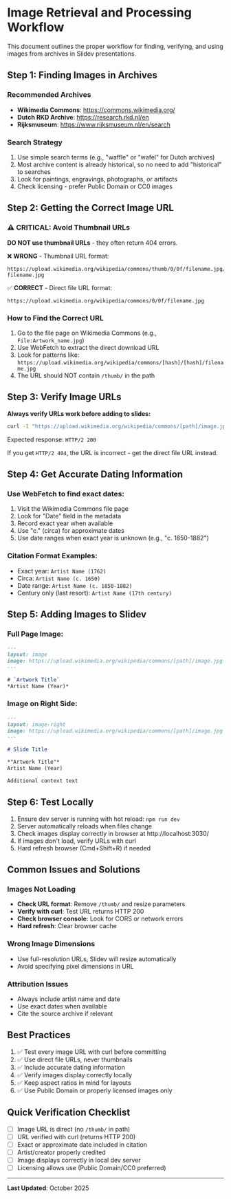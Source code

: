 # Image Retrieval and Processing Workflow

This document outlines the proper workflow for finding, verifying, and using images from archives in Slidev presentations.

## Step 1: Finding Images in Archives

### Recommended Archives
- **Wikimedia Commons**: https://commons.wikimedia.org/
- **Dutch RKD Archive**: https://research.rkd.nl/en
- **Rijksmuseum**: https://www.rijksmuseum.nl/en/search

### Search Strategy
1. Use simple search terms (e.g., "waffle" or "wafel" for Dutch archives)
2. Most archive content is already historical, so no need to add "historical" to searches
3. Look for paintings, engravings, photographs, or artifacts
4. Check licensing - prefer Public Domain or CC0 images

## Step 2: Getting the Correct Image URL

### ⚠️ CRITICAL: Avoid Thumbnail URLs

**DO NOT use thumbnail URLs** - they often return 404 errors.

❌ **WRONG** - Thumbnail URL format:
```
https://upload.wikimedia.org/wikipedia/commons/thumb/0/0f/filename.jpg/1024px-filename.jpg
```

✅ **CORRECT** - Direct file URL format:
```
https://upload.wikimedia.org/wikipedia/commons/0/0f/filename.jpg
```

### How to Find the Correct URL

1. Go to the file page on Wikimedia Commons (e.g., `File:Artwork_name.jpg`)
2. Use WebFetch to extract the direct download URL
3. Look for patterns like: `https://upload.wikimedia.org/wikipedia/commons/[hash]/[hash]/filename.jpg`
4. The URL should NOT contain `/thumb/` in the path

## Step 3: Verify Image URLs

**Always verify URLs work before adding to slides:**

```bash
curl -I "https://upload.wikimedia.org/wikipedia/commons/[path]/image.jpg"
```

Expected response: `HTTP/2 200`

If you get `HTTP/2 404`, the URL is incorrect - get the direct file URL instead.

## Step 4: Get Accurate Dating Information

### Use WebFetch to find exact dates:

1. Visit the Wikimedia Commons file page
2. Look for "Date" field in the metadata
3. Record exact year when available
4. Use "c." (circa) for approximate dates
5. Use date ranges when exact year is unknown (e.g., "c. 1850-1882")

### Citation Format Examples:
- Exact year: `Artist Name (1762)`
- Circa: `Artist Name (c. 1650)`
- Date range: `Artist Name (c. 1850-1882)`
- Century only (last resort): `Artist Name (17th century)`

## Step 5: Adding Images to Slidev

### Full Page Image:
```markdown
---
layout: image
image: https://upload.wikimedia.org/wikipedia/commons/[path]/image.jpg
---

# `Artwork Title`
*Artist Name (Year)*
```

### Image on Right Side:
```markdown
---
layout: image-right
image: https://upload.wikimedia.org/wikipedia/commons/[path]/image.jpg
---

# Slide Title

*"Artwork Title"*
Artist Name (Year)

Additional context text
```

## Step 6: Test Locally

1. Ensure dev server is running with hot reload: `npm run dev`
2. Server automatically reloads when files change
3. Check images display correctly in browser at http://localhost:3030/
4. If images don't load, verify URLs with curl
5. Hard refresh browser (Cmd+Shift+R) if needed

## Common Issues and Solutions

### Images Not Loading
- **Check URL format**: Remove `/thumb/` and resize parameters
- **Verify with curl**: Test URL returns HTTP 200
- **Check browser console**: Look for CORS or network errors
- **Hard refresh**: Clear browser cache

### Wrong Image Dimensions
- Use full-resolution URLs, Slidev will resize automatically
- Avoid specifying pixel dimensions in URL

### Attribution Issues
- Always include artist name and date
- Use exact dates when available
- Cite the source archive if relevant

## Best Practices

1. ✅ Test every image URL with curl before committing
2. ✅ Use direct file URLs, never thumbnails
3. ✅ Include accurate dating information
4. ✅ Verify images display correctly locally
5. ✅ Keep aspect ratios in mind for layouts
6. ✅ Use Public Domain or properly licensed images only

## Quick Verification Checklist

- [ ] Image URL is direct (no `/thumb/` in path)
- [ ] URL verified with curl (returns HTTP 200)
- [ ] Exact or approximate date included in citation
- [ ] Artist/creator properly credited
- [ ] Image displays correctly in local dev server
- [ ] Licensing allows use (Public Domain/CC0 preferred)

---

**Last Updated**: October 2025
